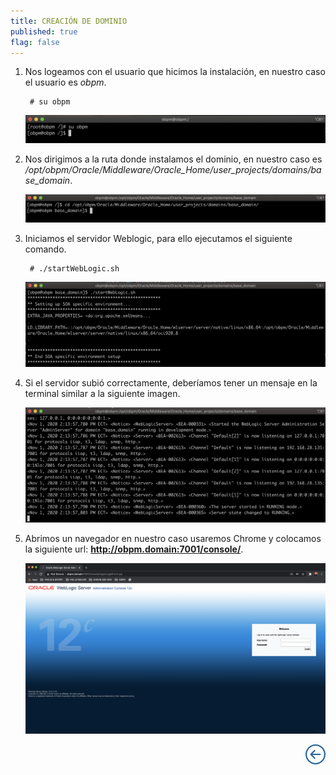 ```yaml
---
title: CREACIÓN DE DOMINIO
published: true
flag: false 
---
```


1. Nos logeamos con el usuario que hicimos la instalación, en nuestro caso el usuario es *obpm*.

        # su obpm

    ![start_1](../assets/obpm/centos/start-service/start_1.png)

2. Nos dirigimos a la ruta donde instalamos el dominio, en nuestro caso es */opt/obpm/Oracle/Middleware/Oracle_Home/user_projects/domains/base_domain*.

    ![start_2](../assets/obpm/centos/start-service/start_2.png)

3. Iniciamos el servidor Weblogic, para ello ejecutamos el siguiente comando.

        # ./startWebLogic.sh

    ![start_3](../assets/obpm/centos/start-service/start_3.png)

4. Si el servidor subió correctamente, deberíamos tener un mensaje en la terminal similar a la siguiente imagen.

    ![start_4](../assets/obpm/centos/start-service/start_4.png)

5. Abrimos un navegador en nuestro caso usaremos Chrome y colocamos la siguiente url: **http://obpm.domain:7001/console/**.

    ![start_5](../assets/obpm/centos/start-service/start_5.png)


<div align="right">
    <a href="obpm-centos-install">
        <img src="../assets/icons/boton-back.png" title="Instalación OBPM Centos"  />
    </a>
</div>